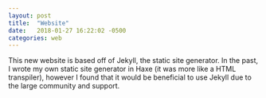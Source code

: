 ```yaml
---
layout: post
title:  "Website"
date:   2018-01-27 16:22:02 -0500
categories: web
---
```


This new website is based off of Jekyll, the static site generator. In the past, I wrote my own static site generator in Haxe (it was more like a HTML transpiler), however I found that it would be beneficial to use Jekyll due to the large community and support. 

